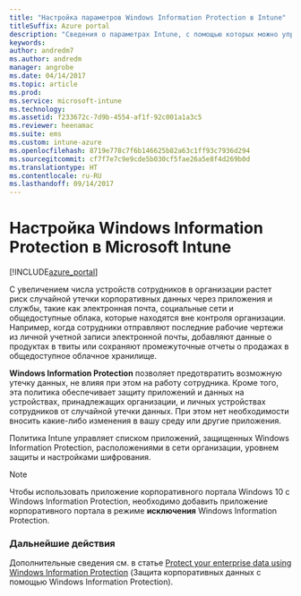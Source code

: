 ```yaml
---
title: "Настройка параметров Windows Information Protection в Intune"
titleSuffix: Azure portal
description: "Сведения о параметрах Intune, с помощью которых можно управлять функцией Windows Information Protection.\""
keywords: 
author: andredm7
ms.author: andredm
manager: angrobe
ms.date: 04/14/2017
ms.topic: article
ms.prod: 
ms.service: microsoft-intune
ms.technology: 
ms.assetid: f233672c-7d9b-4554-af1f-92c001a1a3c5
ms.reviewer: heenamac
ms.suite: ems
ms.custom: intune-azure
ms.openlocfilehash: 8719e778c7f6b146625b82a63c1ff93c7936d294
ms.sourcegitcommit: cf7f7e7c9e9cde5b030cf5fae26a5e8f4d269b0d
ms.translationtype: HT
ms.contentlocale: ru-RU
ms.lasthandoff: 09/14/2017
---
```

# <a name="how-to-configure-windows-information-protection-in-microsoft-intune"></a>Настройка Windows Information Protection в Microsoft Intune

[!INCLUDE[azure_portal](./includes/azure_portal.md)]

С увеличением числа устройств сотрудников в организации растет риск случайной утечки корпоративных данных через приложения и службы, такие как электронная почта, социальные сети и общедоступные облака, которые находятся вне контроля организации. Например, когда сотрудники отправляют последние рабочие чертежи из личной учетной записи электронной почты, добавляют данные о продуктах в твиты или сохраняют промежуточные отчеты о продажах в общедоступное облачное хранилище.

**Windows Information Protection** позволяет предотвратить возможную утечку данных, не влияя при этом на работу сотрудника. Кроме того, эта политика обеспечивает защиту приложений и данных на устройствах, принадлежащих организации, и личных устройствах сотрудников от случайной утечки данных. При этом нет необходимости вносить какие-либо изменения в вашу среду или другие приложения.

Политика Intune управляет списком приложений, защищенных Windows Information Protection, расположениями в сети организации, уровнем защиты и настройками шифрования.

>[!NOTE]
> Чтобы использовать приложение корпоративного портала Windows 10 с Windows Information Protection, необходимо добавить приложение корпоративного портала в режиме **исключения** Windows Information Protection. 

### <a name="next-steps"></a>Дальнейшие действия
Дополнительные сведения см. в статье [Protect your enterprise data using Windows Information Protection](https://technet.microsoft.com/itpro/windows/keep-secure/protect-enterprise-data-using-wip) (Защита корпоративных данных с помощью Windows Information Protection).
